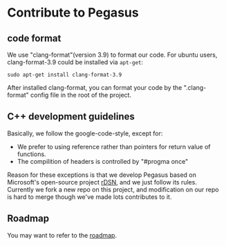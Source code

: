 Contribute to Pegasus
===============

## code format

We use "clang-format"(version 3.9) to format our code. For ubuntu users, clang-format-3.9 could be installed via `apt-get`:
```
sudo apt-get install clang-format-3.9
```

After installed clang-format, you can format your code by the ".clang-format" config file in the root of the project.

## C++ development guidelines

Basically, we follow the google-code-style, except for: 

* We prefer to using reference rather than pointers for return value of functions.
* The compilition of headers is controlled by "#progma once"

Reason for these exceptions is that we develop Pegasus based on Microsoft's open-source project [rDSN](https://github.com/Microsoft/rDSN), and we just follow its rules. Currently we fork a new repo on this project, and modification on our repo is hard to merge though we've made lots contributes to it.

## Roadmap

You may want to refer to the [roadmap](roadmap.md).
